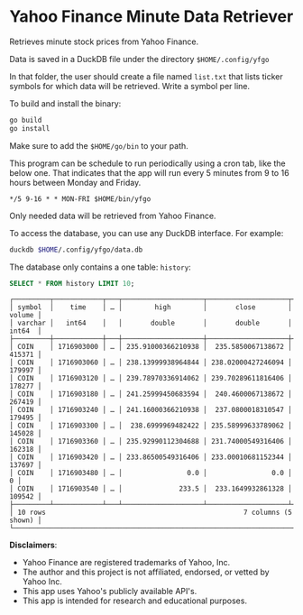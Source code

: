 # Yahoo Finance Minute Data Retriever

Retrieves minute stock prices from Yahoo Finance.

Data is saved in a DuckDB file under the directory `$HOME/.config/yfgo`

In that folder, the user should create a file named `list.txt` that lists
ticker symbols for which data will be retrieved. Write a symbol per line.

To build and install the binary:

```bash
go build
go install
```

Make sure to add the `$HOME/go/bin` to your path.

This program can be schedule to run periodically using a cron tab, like the
below one. That indicates that the app will run every 5 minutes from 9 to 16
hours between Monday and Friday.

```cron
*/5 9-16 * * MON-FRI $HOME/bin/yfgo
```

Only needed data will be retrieved from Yahoo Finance.

To access the database, you can use any DuckDB interface. For example:

```bash
duckdb $HOME/.config/yfgo/data.db
```

The database only contains a one table: `history`:

```SQL
SELECT * FROM history LIMIT 10;
```

```
┌─────────┬────────────┬───┬────────────────────┬────────────────────┬────────┐
│ symbol  │    time    │ … │        high        │       close        │ volume │
│ varchar │   int64    │   │       double       │       double       │ int64  │
├─────────┼────────────┼───┼────────────────────┼────────────────────┼────────┤
│ COIN    │ 1716903000 │ … │ 235.91000366210938 │  235.5850067138672 │ 415371 │
│ COIN    │ 1716903060 │ … │ 238.13999938964844 │ 238.02000427246094 │ 179997 │
│ COIN    │ 1716903120 │ … │ 239.78970336914062 │ 239.70289611816406 │ 178277 │
│ COIN    │ 1716903180 │ … │ 241.25999450683594 │  240.4600067138672 │ 267419 │
│ COIN    │ 1716903240 │ … │ 241.16000366210938 │  237.0800018310547 │ 179495 │
│ COIN    │ 1716903300 │ … │  238.6999969482422 │ 235.58999633789062 │ 145028 │
│ COIN    │ 1716903360 │ … │ 235.92990112304688 │ 231.74000549316406 │ 162318 │
│ COIN    │ 1716903420 │ … │ 233.86500549316406 │ 233.00010681152344 │ 137697 │
│ COIN    │ 1716903480 │ … │                0.0 │                0.0 │      0 │
│ COIN    │ 1716903540 │ … │              233.5 │  233.1649932861328 │ 109542 │
├─────────┴────────────┴───┴────────────────────┴────────────────────┴────────┤
│ 10 rows                                                 7 columns (5 shown) │
└─────────────────────────────────────────────────────────────────────────────┘
```

**Disclaimers**:

* Yahoo Finance are registered trademarks of Yahoo, Inc.
* The author and this project is not affiliated, endorsed, or vetted by Yahoo Inc.
* This app uses Yahoo's publicly available API's.
* This app is intended for research and educational purposes.
